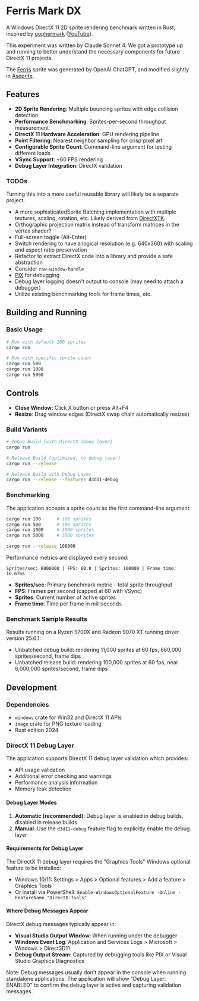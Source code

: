 # Ferris Mark DX

A Windows DirectX 11 2D sprite rendering benchmark written in Rust, inspired by [gophermark](https://github.com/unitoftime/experiments/tree/master/gophermark) ([YouTube](https://www.youtube.com/watch?v=ZuVyxnpMZO4)).

This experiment was written by Claude Sonnet 4. We got a prototype up and running to better understand the necessary components for future DirectX 11 projects.

The [Ferris](https://www.rustacean.net/) sprite was generated by OpenAI ChatGPT, and modified slightly in [Aseprite](https://www.aseprite.org/).

## Features

- **2D Sprite Rendering**: Multiple bouncing sprites with edge collision detection
- **Performance Benchmarking**: Sprites-per-second throughput measurement
- **DirectX 11 Hardware Acceleration**: GPU rendering pipeline
- **Point Filtering**: Nearest neighbor sampling for crisp pixel art
- **Configurable Sprite Count**: Command-line argument for testing different loads
- **VSync Support**: ~60 FPS rendering
- **Debug Layer Integration**: DirectX validation

### TODOs

Turning this into a more useful reusable library will likely be a separate project.

- A more sophisticatedSprite Batching implementation with multiple textures, scaling, rotation, etc. Likely derived from [DirectXTK](https://github.com/microsoft/DirectXTK/).
- Orthographic projection matrix instead of transform matrices in the vertex shader?
- Full-screen toggle (Alt-Enter)
- Switch rendering to have a logical resolution (e.g. 640x360) with scaling and aspect ratio preservation
- Refactor to extract DirectX code into a library and provide a safe abstraction
- Consider `raw-window-handle`
- [PIX](https://learn.microsoft.com/en-us/windows/win32/direct3dtools/pix/pix-overview) for debugging
- Debug layer logging doesn't output to console (may need to attach a debugger)
- Utilize existing benchmarking tools for frame times, etc.

## Building and Running

### Basic Usage
```bash
# Run with default 100 sprites
cargo run

# Run with specific sprite count
cargo run 500
cargo run 1000
cargo run 5000
```

## Controls

- **Close Window**: Click X button or press Alt+F4
- **Resize**: Drag window edges (DirectX swap chain automatically resizes)

### Build Variants
```bash
# Debug Build (with DirectX debug layer)
cargo run

# Release Build (optimized, no debug layer)
cargo run --release

# Release Build with Debug Layer
cargo run --release --features d3d11-debug
```

### Benchmarking
The application accepts a sprite count as the first command-line argument:
```bash
cargo run 100      # 100 sprites
cargo run 500      # 500 sprites
cargo run 1000     # 1000 sprites
cargo run 5000     # 5000 sprites

cargo run --release 100000
```

Performance metrics are displayed every second:
```
Sprites/sec: 6000000 | FPS: 60.0 | Sprites: 100000 | Frame time: 16.67ms
```

- **Sprites/sec**: Primary benchmark metric - total sprite throughput
- **FPS**: Frames per second (capped at 60 with VSync)
- **Sprites**: Current number of active sprites
- **Frame time**: Time per frame in milliseconds

### Benchmark Sample Results

Results running on a Ryzen 9700X and Radeon 9070 XT running driver version 25.6.1:

* Unbatched debug build: rendering 11,000 sprites at 60 fps, 660,000 sprites/second, frame dips
* Unbatched release build: rendering 100,000 sprites at 60 fps, near 6,000,000 sprites/second, frame dips

## Development

### Dependencies

- `windows` crate for Win32 and DirectX 11 APIs
- `image` crate for PNG texture loading
- Rust edition 2024

### DirectX 11 Debug Layer

The application supports DirectX 11 debug layer validation which provides:
- API usage validation
- Additional error checking and warnings
- Performance analysis information
- Memory leak detection

#### Debug Layer Modes

1. **Automatic (recommended)**: Debug layer is enabled in debug builds, disabled in release builds
2. **Manual**: Use the `d3d11-debug` feature flag to explicitly enable the debug layer

#### Requirements for Debug Layer

The DirectX 11 debug layer requires the "Graphics Tools" Windows optional feature to be installed:
- Windows 10/11: Settings > Apps > Optional features > Add a feature > Graphics Tools
- Or install via PowerShell: `Enable-WindowsOptionalFeature -Online -FeatureName "DirectX-Tools"`

#### Where Debug Messages Appear

DirectX debug messages typically appear in:
- **Visual Studio Output Window**: When running under the debugger
- **Windows Event Log**: Application and Services Logs > Microsoft > Windows > Direct3D11
- **Debug Output Stream**: Captured by debugging tools like PIX or Visual Studio Graphics Diagnostics

Note: Debug messages usually don't appear in the console when running standalone applications. The application will show "Debug Layer: ENABLED" to confirm the debug layer is active and capturing validation messages.
